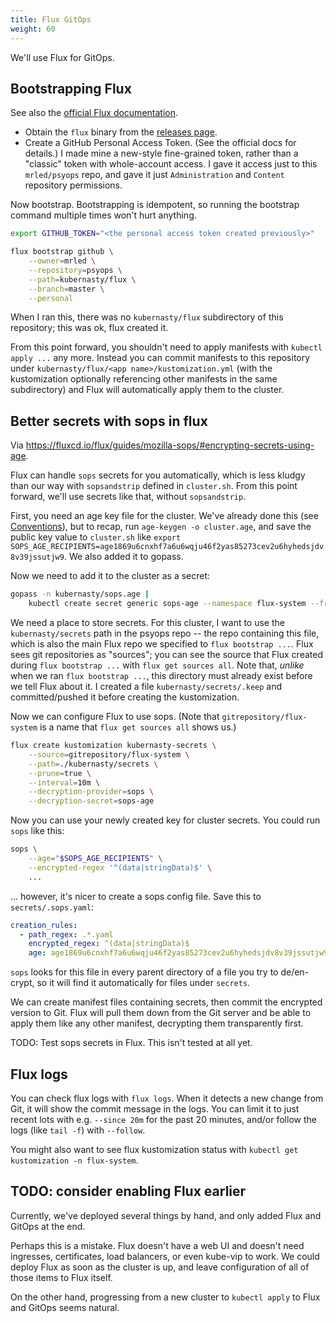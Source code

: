 ```yaml
---
title: Flux GitOps
weight: 60
---
```


We'll use Flux for GitOps.

## Bootstrapping Flux

See also the [official Flux documentation](https://fluxcd.io/flux/installation).

* Obtain the `flux` binary from the [releases page](https://github.com/fluxcd/flux2/releases).
* Create a GitHub Personal Access Token.
  (See the official docs for details.)
  I made mine a new-style fine-grained token, rather than a "classic" token with whole-account access.
  I gave it access just to this `mrled/psyops` repo,
  and gave it just `Administration` and `Content` repository permissions.

Now bootstrap.
Bootstrapping is idempotent, so running the bootstrap command multiple times won't hurt anything.

```sh
export GITHUB_TOKEN="<the personal access token created previously>"

flux bootstrap github \
    --owner=mrled \
    --repository=psyops \
    --path=kubernasty/flux \
    --branch=master \
    --personal
```

When I ran this, there was no `kubernasty/flux` subdirectory of this repository;
this was ok, flux created it.

From this point forward, you shouldn't need to apply manifests with `kubectl apply ...` any more.
Instead you can commit manifests to this repository under `kubernasty/flux/<app name>/kustomization.yml`
(with the kustomization optionally referencing other manifests in the same subdirectory)
and Flux will automatically apply them to the cluster.

## Better secrets with sops in flux

Via <https://fluxcd.io/flux/guides/mozilla-sops/#encrypting-secrets-using-age>.

Flux can handle `sops` secrets for you automatically,
which is less kludgy than our way with `sopsandstrip` defined in `cluster.sh`.
From this point forward, we'll use secrets like that, without `sopsandstrip`.

First, you need an age key file for the cluster.
We've already done this (see [Conventions](conventions.md)),
but to recap, run `age-keygen -o cluster.age`,
and save the public key value to `cluster.sh` like
`export SOPS_AGE_RECIPIENTS=age1869u6cnxhf7a6u6wqju46f2yas85273cev2u6hyhedsjdv8v39jssutjw9`.
We also added it to gopass.

Now we need to add it to the cluster as a secret:

```sh
gopass -n kubernasty/sops.age |
    kubectl create secret generic sops-age --namespace flux-system --from-file=age.agekey=/dev/stdin
```

We need a place to store secrets.
For this cluster, I want to use the `kubernasty/secrets` path in the psyops repo --
the repo containing this file,
which is also the main Flux repo we specified to `flux bootstrap ...`.
Flux sees git repositories as "sources";
you can see the source that Flux created during `flux bootstrap ...` with
`flux get sources all`.
Note that, _unlike_ when we ran `flux bootstrap ...`,
this directory must already exist before we tell Flux about it.
I created a file `kubernasty/secrets/.keep` and committed/pushed it before creating the kustomization.

Now we can configure Flux to use sops.
(Note that `gitrepository/flux-system` is a name that `flux get sources all` shows us.)

```sh
flux create kustomization kubernasty-secrets \
    --source=gitrepository/flux-system \
    --path=./kubernasty/secrets \
    --prune=true \
    --interval=10m \
    --decryption-provider=sops \
    --decryption-secret=sops-age
```

Now you can use your newly created key for cluster secrets.
You could run `sops` like this:

```sh
sops \
    --age="$SOPS_AGE_RECIPIENTS" \
    --encrypted-regex '^(data|stringData)$' \
    ...
```

... however, it's nicer to create a sops config file.
Save this to `secrets/.sops.yaml`:

```yaml
creation_rules:
  - path_regex: .*.yaml
    encrypted_regex: ^(data|stringData)$
    age: age1869u6cnxhf7a6u6wqju46f2yas85273cev2u6hyhedsjdv8v39jssutjw9
```

`sops` looks for this file in every parent directory of a file you try to de/en-crypt,
so it will find it automatically for files under `secrets`.

We can create manifest files containing secrets,
then commit the encrypted version to Git.
Flux will pull them down from the Git server and be able to apply them like any other manifest,
decrypting them transparently first.

TODO: Test sops secrets in Flux.
This isn't tested at all yet.

## Flux logs

You can check flux logs with `flux logs`.
When it detects a new change from Git, it will show the commit message in the logs.
You can limit it to just recent lots with e.g. `--since 20m` for the past 20 minutes,
and/or follow the logs (like `tail -f`) with `--follow`.

You might also want to see flux kustomization status with
`kubectl get kustomization -n flux-system`.

## TODO: consider enabling Flux earlier

Currently, we've deployed several things by hand, and only added Flux and GitOps at the end.

Perhaps this is a mistake.
Flux doesn't have a web UI and doesn't need ingresses, certificates, load balancers, or even kube-vip to work.
We could deploy Flux as soon as the cluster is up,
and leave configuration of all of those items to Flux itself.

On the other hand, progressing from a new cluster to `kubectl apply` to Flux and GitOps seems natural.
